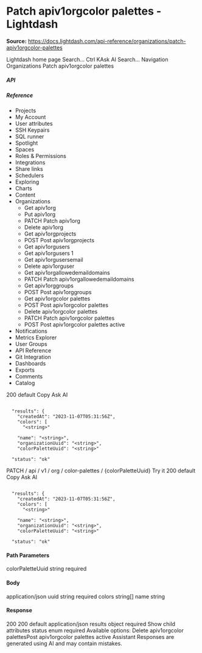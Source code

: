 # Patch apiv1orgcolor palettes - Lightdash

**Source:** https://docs.lightdash.com/api-reference/organizations/patch-apiv1orgcolor-palettes

Lightdash home page
Search...
Ctrl KAsk AI
Search...
Navigation
Organizations
Patch apiv1orgcolor palettes
##### API


##### Reference
  * Projects
  * My Account
  * User attributes
  * SSH Keypairs
  * SQL runner
  * Spotlight
  * Spaces
  * Roles & Permissions
  * Integrations
  * Share links
  * Schedulers
  * Exploring
  * Charts
  * Content
  * Organizations
    * Get apiv1org
    * Put apiv1org
    * PATCH
Patch apiv1org
    * Delete apiv1org
    * Get apiv1orgprojects
    * POST
Post apiv1orgprojects
    * Get apiv1orgusers
    * Get apiv1orgusers 1
    * Get apiv1orgusersemail
    * Delete apiv1orguser
    * Get apiv1orgallowedemaildomains
    * PATCH
Patch apiv1orgallowedemaildomains
    * Get apiv1orggroups
    * POST
Post apiv1orggroups
    * Get apiv1orgcolor palettes
    * POST
Post apiv1orgcolor palettes
    * Delete apiv1orgcolor palettes
    * PATCH
Patch apiv1orgcolor palettes
    * POST
Post apiv1orgcolor palettes active
  * Notifications
  * Metrics Explorer
  * User Groups
  * API Reference
  * Git Integration
  * Dashboards
  * Exports
  * Comments
  * Catalog


200
default
Copy
Ask AI
```

  "results": {
    "createdAt": "2023-11-07T05:31:56Z",
    "colors": [
      "<string>"

    "name": "<string>",
    "organizationUuid": "<string>",
    "colorPaletteUuid": "<string>"

  "status": "ok"

```

PATCH
/
api
/
v1
/
org
/
color-palettes
/
{colorPaletteUuid}
Try it
200
default
Copy
Ask AI
```

  "results": {
    "createdAt": "2023-11-07T05:31:56Z",
    "colors": [
      "<string>"

    "name": "<string>",
    "organizationUuid": "<string>",
    "colorPaletteUuid": "<string>"

  "status": "ok"

```

#### Path Parameters
colorPaletteUuid
string
required
#### Body
application/json
uuid
string
required
colors
string[]
name
string
#### Response
200
200 default
application/json
results
object
required
Show child attributes
status
enum<string>
required
Available options: 
Delete apiv1orgcolor palettesPost apiv1orgcolor palettes active
Assistant
Responses are generated using AI and may contain mistakes.


